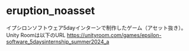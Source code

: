 # eruption_noasset
 イプシロンソフトウェア5dayインターンで制作したゲーム（アセット抜き）。
Unity Roomは以下のURL
https://unityroom.com/games/epsilon-software_5daysinternship_summer2024_a

